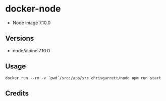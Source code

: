 # docker-node

* Node image 7.10.0

## Versions
- node/alpine 7.10.0

## Usage

```docker run --rm -v `pwd`/src:/app/src chrisgarrett/node npm run start```

## Credits
